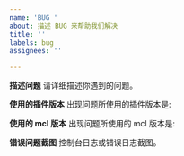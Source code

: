 ```yaml
---
name: 'BUG '
about: 描述 BUG 来帮助我们解决
title: ''
labels: bug
assignees: ''

---
```


**描述问题**
请详细描述你遇到的问题。

**使用的插件版本**
出现问题所使用的插件版本是:

**使用的 mcl 版本**
出现问题所使用的 mcl 版本是:

**错误问题截图**
控制台日志或错误日志截图。
